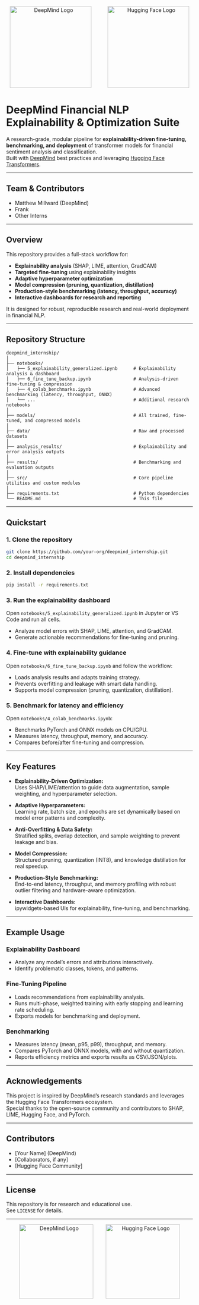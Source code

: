 

<div align="center">
	<img src="https://upload.wikimedia.org/wikipedia/commons/6/6e/DeepMind_logo.png" alt="DeepMind Logo" width="220" style="margin: 0 40px 0 0;"/>
	<img src="https://huggingface.co/front/assets/huggingface_logo-noborder.svg" alt="Hugging Face Logo" width="220"/>
</div>

# DeepMind Financial NLP Explainability & Optimization Suite

A research-grade, modular pipeline for **explainability-driven fine-tuning, benchmarking, and deployment** of transformer models for financial sentiment analysis and classification.  
Built with [DeepMind](https://deepmind.com/) best practices and leveraging [Hugging Face Transformers](https://huggingface.co/transformers/).

---

## Team & Contributors

- Matthew Millward (DeepMind)
- Frank
- Other Interns

---

## Overview

This repository provides a full-stack workflow for:
- **Explainability analysis** (SHAP, LIME, attention, GradCAM)
- **Targeted fine-tuning** using explainability insights
- **Adaptive hyperparameter optimization**
- **Model compression (pruning, quantization, distillation)**
- **Production-style benchmarking (latency, throughput, accuracy)**
- **Interactive dashboards for research and reporting**

It is designed for robust, reproducible research and real-world deployment in financial NLP.

---

## Repository Structure

```
deepmind_internship/
│
├── notebooks/
│   ├── 5_explainability_generalized.ipynb      # Explainability analysis & dashboard
│   ├── 6_fine_tune_backup.ipynb                # Analysis-driven fine-tuning & compression
│   ├── 4_colab_benchmarks.ipynb                # Advanced benchmarking (latency, throughput, ONNX)
│   └── ...                                     # Additional research notebooks
│
├── models/                                     # All trained, fine-tuned, and compressed models
│
├── data/                                       # Raw and processed datasets
│
├── analysis_results/                           # Explainability and error analysis outputs
│
├── results/                                    # Benchmarking and evaluation outputs
│
├── src/                                        # Core pipeline utilities and custom modules
│
├── requirements.txt                            # Python dependencies
└── README.md                                   # This file
```

---

## Quickstart

### 1. Clone the repository
```bash
git clone https://github.com/your-org/deepmind_internship.git
cd deepmind_internship
```

### 2. Install dependencies
```bash
pip install -r requirements.txt
```

### 3. Run the explainability dashboard
Open `notebooks/5_explainability_generalized.ipynb` in Jupyter or VS Code and run all cells.  
- Analyze model errors with SHAP, LIME, attention, and GradCAM.
- Generate actionable recommendations for fine-tuning and pruning.

### 4. Fine-tune with explainability guidance
Open `notebooks/6_fine_tune_backup.ipynb` and follow the workflow:
- Loads analysis results and adapts training strategy.
- Prevents overfitting and leakage with smart data handling.
- Supports model compression (pruning, quantization, distillation).

### 5. Benchmark for latency and efficiency
Open `notebooks/4_colab_benchmarks.ipynb`:
- Benchmarks PyTorch and ONNX models on CPU/GPU.
- Measures latency, throughput, memory, and accuracy.
- Compares before/after fine-tuning and compression.

---

## Key Features

- **Explainability-Driven Optimization:**  
	Uses SHAP/LIME/attention to guide data augmentation, sample weighting, and hyperparameter selection.

- **Adaptive Hyperparameters:**  
	Learning rate, batch size, and epochs are set dynamically based on model error patterns and complexity.

- **Anti-Overfitting & Data Safety:**  
	Stratified splits, overlap detection, and sample weighting to prevent leakage and bias.

- **Model Compression:**  
	Structured pruning, quantization (INT8), and knowledge distillation for real speedup.

- **Production-Style Benchmarking:**  
	End-to-end latency, throughput, and memory profiling with robust outlier filtering and hardware-aware optimization.

- **Interactive Dashboards:**  
	ipywidgets-based UIs for explainability, fine-tuning, and benchmarking.

---

## Example Usage

### Explainability Dashboard
- Analyze any model’s errors and attributions interactively.
- Identify problematic classes, tokens, and patterns.

### Fine-Tuning Pipeline
- Loads recommendations from explainability analysis.
- Runs multi-phase, weighted training with early stopping and learning rate scheduling.
- Exports models for benchmarking and deployment.

### Benchmarking
- Measures latency (mean, p95, p99), throughput, and memory.
- Compares PyTorch and ONNX models, with and without quantization.
- Reports efficiency metrics and exports results as CSV/JSON/plots.

---

## Acknowledgements

This project is inspired by DeepMind’s research standards and leverages the Hugging Face Transformers ecosystem.  
Special thanks to the open-source community and contributors to SHAP, LIME, Hugging Face, and PyTorch.

---

## Contributors

- [Your Name] (DeepMind)
- [Collaborators, if any]
- [Hugging Face Community]

---

## License

This repository is for research and educational use.  
See `LICENSE` for details.

---

<p align="center">
	<img width="200" src="https://upload.wikimedia.org/wikipedia/commons/6/6e/DeepMind_logo.png" alt="DeepMind Logo" style="margin: 0 30px 0 0;">
	<img width="200" src="https://huggingface.co/front/assets/huggingface_logo-noborder.svg" alt="Hugging Face Logo">
</p>
